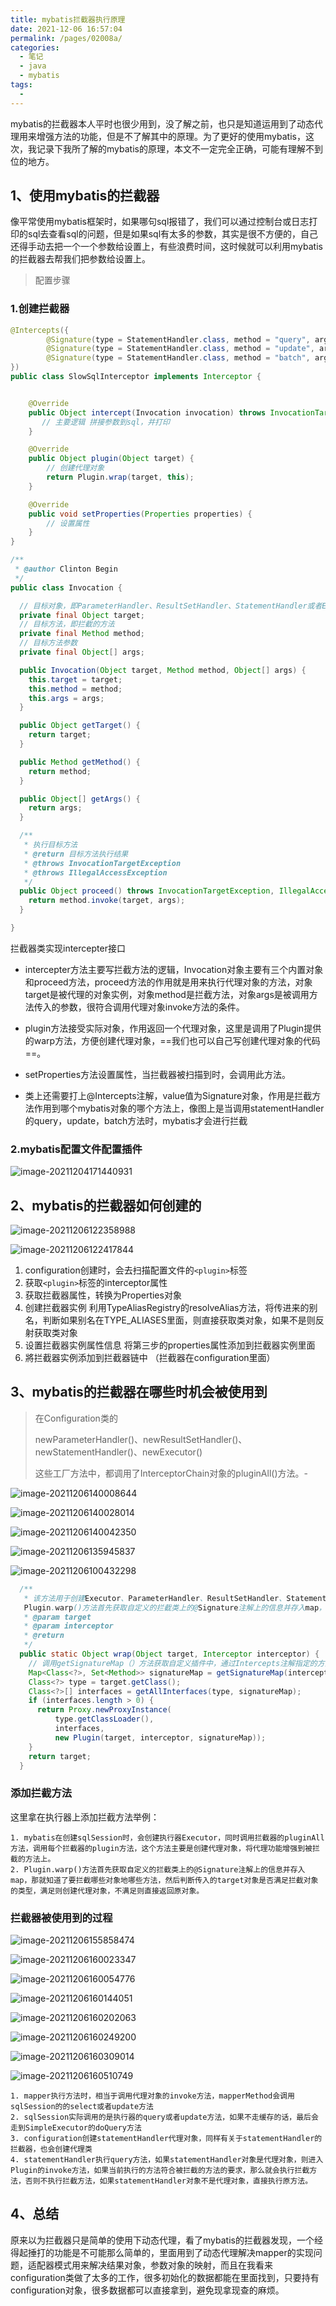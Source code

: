 ```yaml
---
title: mybatis拦截器执行原理
date: 2021-12-06 16:57:04
permalink: /pages/02008a/
categories:
  - 笔记
  - java
  - mybatis
tags:
  - 
---
```

mybatis的拦截器本人平时也很少用到，没了解之前，也只是知道运用到了动态代理用来增强方法的功能，但是不了解其中的原理。为了更好的使用mybatis，这次，我记录下我所了解的mybatis的原理，本文不一定完全正确，可能有理解不到位的地方。


## 1、使用mybatis的拦截器

像平常使用mybatis框架时，如果哪句sql报错了，我们可以通过控制台或日志打印的sql去查看sql的问题，但是如果sql有太多的参数，其实是很不方便的，自己还得手动去把一个一个参数给设置上，有些浪费时间，这时候就可以利用mybatis的拦截器去帮我们把参数给设置上。

> 配置步骤

### 1.创建拦截器

```java
@Intercepts({
        @Signature(type = StatementHandler.class, method = "query", args = {Statement.class, ResultHandler.class}),
        @Signature(type = StatementHandler.class, method = "update", args = {Statement.class}),
        @Signature(type = StatementHandler.class, method = "batch", args = {Statement.class})
})
public class SlowSqlInterceptor implements Interceptor {


    @Override
    public Object intercept(Invocation invocation) throws InvocationTargetException, IllegalAccessException {
       // 主要逻辑 拼接参数到sql，并打印
    }

    @Override
    public Object plugin(Object target) {
        // 创建代理对象
        return Plugin.wrap(target, this);
    }

    @Override
    public void setProperties(Properties properties) {
      	// 设置属性
    }
}
```

```java
/**
 * @author Clinton Begin
 */
public class Invocation {

  // 目标对象，即ParameterHandler、ResultSetHandler、StatementHandler或者Executor实例
  private final Object target;
  // 目标方法，即拦截的方法
  private final Method method;
  // 目标方法参数
  private final Object[] args;

  public Invocation(Object target, Method method, Object[] args) {
    this.target = target;
    this.method = method;
    this.args = args;
  }

  public Object getTarget() {
    return target;
  }

  public Method getMethod() {
    return method;
  }

  public Object[] getArgs() {
    return args;
  }

  /**
   * 执行目标方法
   * @return 目标方法执行结果
   * @throws InvocationTargetException
   * @throws IllegalAccessException
   */
  public Object proceed() throws InvocationTargetException, IllegalAccessException {
    return method.invoke(target, args);
  }

}
```

拦截器类实现intercepter接口

- intercepter方法主要写拦截方法的逻辑，Invocation对象主要有三个内置对象和proceed方法，proceed方法的作用就是用来执行代理对象的方法，对象target是被代理的对象实例，对象method是拦截方法，对象args是被调用方法传入的参数，很符合调用代理对象invoke方法的条件。

- plugin方法接受实际对象，作用返回一个代理对象，这里是调用了Plugin提供的warp方法，方便创建代理对象，==我们也可以自己写创建代理对象的代码==。

- setProperties方法设置属性，当拦截器被扫描到时，会调用此方法。
- 类上还需要打上@Intercepts注解，value值为Signature对象，作用是拦截方法作用到哪个mybatis对象的哪个方法上，像图上是当调用statementHandler的query，update，batch方法时，mybatis才会进行拦截

### 2.mybatis配置文件配置插件

![image-20211204171440931](https://img.ggball.top/picGo/image-20211204171440931.png)











## 2、mybatis的拦截器如何创建的

![image-20211206122358988](https://img.ggball.top/picGo/image-20211206122358988.png)

![image-20211206122417844](https://img.ggball.top/picGo/image-20211206122417844.png)

1. configuration创建时，会去扫描配置文件的`<plugin>`标签
2. 获取`<plugin>`标签的interceptor属性
3. 获取拦截器属性，转换为Properties对象
4. 创建拦截器实例 利用TypeAliasRegistry的resolveAlias方法，将传进来的别名，判断如果别名在TYPE_ALIASES里面，则直接获取类对象，如果不是则反射获取类对象
5. 设置拦截器实例属性信息 将第三步的properties属性添加到拦截器实例里面
6. 將拦截器实例添加到拦截器链中 （拦截器在configuration里面）





## 3、mybatis的拦截器在哪些时机会被使用到





> 在Configuration类的
>
> newParameterHandler()、newResultSetHandler()、newStatementHandler()、newExecutor()
>
> 这些工厂方法中，都调用了InterceptorChain对象的pluginAll()方法。-







![image-20211206140008644](https://img.ggball.top/picGo/image-20211206140008644.png)

![image-20211206140028014](https://img.ggball.top/picGo/image-20211206140028014.png)

![image-20211206140042350](https://img.ggball.top/picGo/image-20211206140042350.png)

![image-20211206135945837](https://img.ggball.top/picGo/image-20211206135945837.png)



![image-20211206100432298](https://img.ggball.top/picGo/image-20211206100432298.png)



```java
  /**
   * 该方法用于创建Executor、ParameterHandler、ResultSetHandler、StatementHandler的代理对象
   Plugin.warp()方法首先获取自定义的拦截类上的@Signature注解上的信息并存入map，那就知道了要拦截哪些对象地哪些方法，然后判断传入的target对象是否满足拦截对象的类型，满足则创建代理对象，不满足则直接返回原对象。
   * @param target
   * @param interceptor
   * @return
   */
  public static Object wrap(Object target, Interceptor interceptor) {
    // 调用getSignatureMap（）方法获取自定义插件中，通过Intercepts注解指定的方法
    Map<Class<?>, Set<Method>> signatureMap = getSignatureMap(interceptor);
    Class<?> type = target.getClass();
    Class<?>[] interfaces = getAllInterfaces(type, signatureMap);
    if (interfaces.length > 0) {
      return Proxy.newProxyInstance(
          type.getClassLoader(),
          interfaces,
          new Plugin(target, interceptor, signatureMap));
    }
    return target;
  }
```

### 添加拦截方法

这里拿在执行器上添加拦截方法举例：

 	1. mybatis在创建sqlSession时，会创建执行器Executor，同时调用拦截器的pluginAll方法，调用每个拦截器的plugin方法，这个方法主要是创建代理对象，将代理功能增强到被拦截的方法上。
 	2. Plugin.warp()方法首先获取自定义的拦截类上的@Signature注解上的信息并存入map，那就知道了要拦截哪些对象地哪些方法，然后判断传入的target对象是否满足拦截对象的类型，满足则创建代理对象，不满足则直接返回原对象。



### 拦截器被使用到的过程

![image-20211206155858474](https://img.ggball.top/picGo/image-20211206155858474.png)

![image-20211206160023347](https://img.ggball.top/picGo/image-20211206160023347.png)

![image-20211206160054776](https://img.ggball.top/picGo/image-20211206160054776.png)

![image-20211206160144051](https://img.ggball.top/picGo/image-20211206160144051.png)

![image-20211206160202063](https://img.ggball.top/picGo/image-20211206160202063.png)

![image-20211206160249200](https://img.ggball.top/picGo/image-20211206160249200.png)

![image-20211206160309014](https://img.ggball.top/picGo/image-20211206160309014.png)

![image-20211206160510749](https://img.ggball.top/picGo/image-20211206160510749.png)

 	1. mapper执行方法时，相当于调用代理对象的invoke方法，mapperMethod会调用sqlSession的的select或者update方法
 	2. sqlSession实际调用的是执行器的query或者update方法，如果不走缓存的话，最后会走到SimpleExecutor的doQuery方法
 	3. configuration创建statementHandler代理对象，同样有关于statementHandler的拦截器，也会创建代理类
 	4. statementHandler执行query方法，如果statementHandler对象是代理对象，则进入Plugin的invoke方法，如果当前执行的方法符合被拦截的方法的要求，那么就会执行拦截方法，否则不执行拦截方法，如果statementHandler对象不是代理对象，直接执行原方法。



## 4、总结

原来以为拦截器只是简单的使用下动态代理，看了mybatis的拦截器发现，一个经得起捶打的功能是不可能那么简单的，里面用到了动态代理解决mapper的实现问题，适配器模式用来解决结果对象，参数对象的映射，而且在我看来configuration类做了太多的工作，很多初始化的数据都能在里面找到，只要持有configuration对象，很多数据都可以直接拿到，避免现拿现查的麻烦。